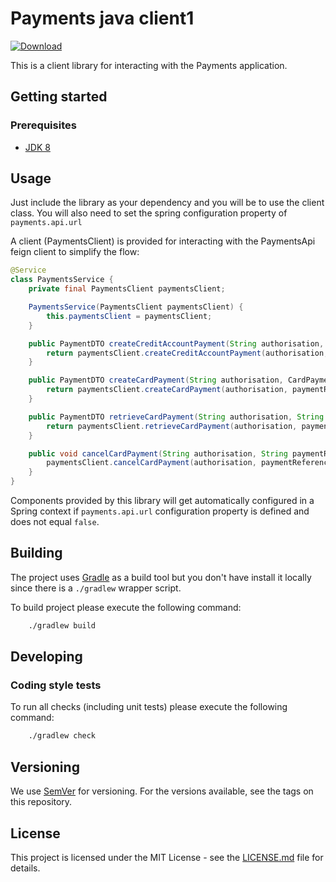 # Payments java client1

[ ![Download](https://api.bintray.com/packages/hmcts/hmcts-maven/payments-client/images/download.svg) ](https://bintray.com/hmcts/hmcts-maven/payments-client/_latestVersion)

This is a client library for interacting with the Payments application.

## Getting started

### Prerequisites

- [JDK 8](https://www.oracle.com/java)

## Usage

Just include the library as your dependency and you will be to use the client class.
You will also need to set the spring configuration property of `payments.api.url` 

A client (PaymentsClient) is provided for interacting with the PaymentsApi feign client to simplify the flow:
```java
@Service
class PaymentsService {
    private final PaymentsClient paymentsClient;

    PaymentsService(PaymentsClient paymentsClient) {
        this.paymentsClient = paymentsClient;
    }

    public PaymentDTO createCreditAccountPayment(String authorisation, CreditAccountPaymentRequest paymentRequest) {
        return paymentsClient.createCreditAccountPayment(authorisation, paymentRequest);
    }

    public PaymentDTO createCardPayment(String authorisation, CardPaymentRequest paymentRequest, String redirect) {
        return paymentsClient.createCardPayment(authorisation, paymentRequest, redirect);
    }

    public PaymentDTO retrieveCardPayment(String authorisation, String paymentReference) {
        return paymentsClient.retrieveCardPayment(authorisation, paymentReference);
    }

    public void cancelCardPayment(String authorisation, String paymentReference) {
        paymentsClient.cancelCardPayment(authorisation, paymentReference);
    }
}

```

Components provided by this library will get automatically configured in a Spring context if `payments.api.url` configuration property is defined and does not equal `false`. 

## Building

The project uses [Gradle](https://gradle.org) as a build tool but you don't have install it locally since there is a
`./gradlew` wrapper script.  

To build project please execute the following command:

```bash
    ./gradlew build
```

## Developing

### Coding style tests

To run all checks (including unit tests) please execute the following command:

```bash
    ./gradlew check
```

## Versioning

We use [SemVer](http://semver.org/) for versioning.
For the versions available, see the tags on this repository.

## License

This project is licensed under the MIT License - see the [LICENSE.md](LICENSE.md) file for details.
